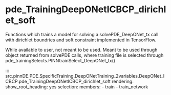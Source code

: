 # pde_TrainingDeepONetICBCP_dirichlet_soft

Functions which trains a model for solving a solvePDE_DeepONet_tx call with dirichlet boundries and soft constraint implemented in TensorFlow.

While available to user, not meant to be used. Meant to be used through
object returned from solvePDE calls, where training file is selected through pde_trainingSelects.PINNtrainSelect_DeepONet_tx()

::: src.pinnDE.PDE.SpecificTraining.DeepONetTraining_2variables.DeepONet_ICBCP.pde_TrainingDeepONetICBCP_dirichlet_soft
    rendering:
      show_root_heading: yes
    selection:
      members:
        - train
        - train_network